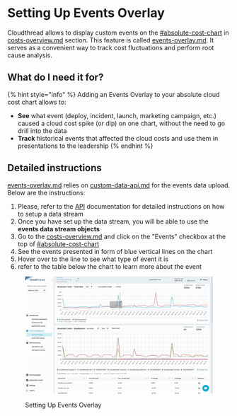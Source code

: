 # Setting Up Events Overlay

Cloudthread allows to display custom events on the [#absolute-cost-chart](../../fundamentals/cost-transparency/costs-overview.md#absolute-cost-chart "mention") in [costs-overview.md](../../fundamentals/cost-transparency/costs-overview.md "mention") section. This feature is called [events-overlay.md](../../fundamentals/cost-transparency/key-concepts/events-overlay.md "mention"). It serves as a convenient way to track cost fluctuations and perform root cause analysis.

## What do I need it for? <a href="#what-do-i-need-it-for" id="what-do-i-need-it-for"></a>

{% hint style="info" %}
Adding an Events Overlay to your absolute cloud cost chart allows to:

* **See** what event (deploy, incident, launch, marketing campaign, etc.) caused a cloud cost spike (or dip) on one chart, without the need to go drill into the data
* **Track** historical events that affected the cloud costs and use them in presentations to the leadership
{% endhint %}

## Detailed instructions <a href="#detailed-instructions" id="detailed-instructions"></a>

[events-overlay.md](../../fundamentals/cost-transparency/key-concepts/events-overlay.md "mention") relies on [custom-data-api.md](../../fundamentals/custom-data-api.md "mention") for the events data upload. Below are the instructions:

1. Please, refer to the [API](http://localhost:5000/o/TmVItW5TwUC23RxcuDg9/s/KuhDuXL0YPX22VMOHZWV/ "mention") documentation for detailed instructions on how to setup a data stream
2. Once you have set up the data stream, you will be able to use the **events data stream objects**
3. Go to the [costs-overview.md](../../fundamentals/cost-transparency/costs-overview.md "mention") and click on the "Events" checkbox at the top of [#absolute-cost-chart](../../fundamentals/cost-transparency/costs-overview.md#absolute-cost-chart "mention")
4. See the events presented in form of blue vertical lines on the chart
5. Hover over to the line to see what type of event it is
6. refer to the table below the chart to learn more about the event

<figure><img src="../../.gitbook/assets/setting-up-events-overlay_demo.gif" alt=""><figcaption><p>Setting Up Events Overlay</p></figcaption></figure>
